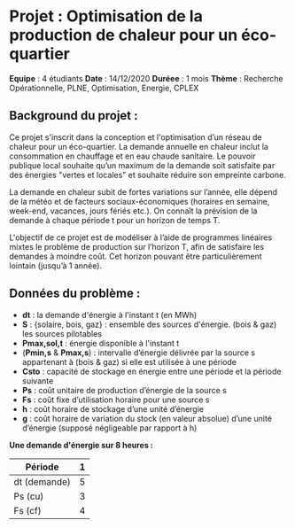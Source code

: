 # Projet : Optimisation de la production de chaleur pour un éco-quartier

**Equipe** : 4 étudiants
**Date** : 14/12/2020
**Duréee** : 1 mois
**Thème** : Recherche Opérationnelle, PLNE, Optimisation, Energie, CPLEX

## Background du projet :

Ce projet s'inscrit dans la conception et l'optimisation d’un réseau de chaleur pour un éco-quartier. La demande annuelle en chaleur inclut la consommation en chauffage et en
eau chaude sanitaire. Le pouvoir publique local souhaite qu’un maximum de la demande soit satisfaite par des énergies "vertes et locales" et souhaite réduire son empreinte carbone.

La demande en chaleur subit de fortes variations sur l’année, elle dépend de la météo et de facteurs sociaux-économiques (horaires en semaine, week-end, vacances, jours fériés etc.). On connaît la prévision de la demande à chaque période t pour un horizon de temps T.

L'objectif de ce projet est de modéliser à l’aide de programmes linéaires mixtes le problème de production sur l’horizon T, afin de satisfaire les demandes à moindre coût. Cet horizon pouvant être particulièrement lointain (jusqu’à 1 année).

## Données du problème :

- **dt** : la demande d'énergie à l'instant t (en MWh)
- **S** : {solaire, bois, gaz} : ensemble des sources d'énergie. (bois & gaz) les sources pilotables
- **Pmax,sol,t** : énergie disponible à l'instant t
- (**Pmin,s** & **Pmax,s**) : intervalle d’énergie délivrée par la source s appartenant à (bois & gaz) si elle est utilisée à une période
- **Csto** : capacité de stockage en énergie entre une période et la période suivante
- **Ps** : coût unitaire de production d’énergie de la source s
- **Fs** : coût fixe d’utilisation horaire pour une source s
- **h** : coût horaire de stockage d’une unité d’énergie
- **g** : coût horaire de variation du stock (en valeur absolue) d’une unité d’énergie (supposé négligeable par rapport à h)

**Une demande d'énergie sur 8 heures :**

| Période       |  1   |
| ------------- |------|
| dt (demande)  |  5   | 
| Ps (cu)       |  3   |
| Fs (cf)       |  4   |  
